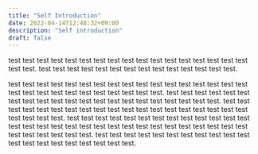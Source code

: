 ```yaml
---
title: "Self Introduction"
date: 2022-04-14T12:48:32+09:00
description: "Self introduction"
draft: false
---
```


test test test test test test test test test test test test test test test test test test test. test test test test test test test test test test test test test test.

<!--more-->

test test test test test test test test test test test test test test test test test test test test test test test test test test test test.
test test test test test test test test test test test test test test test test test test test test test.
test test test test test test test test test test test test test test test test test test test test test test test.
test test test test test test test test test test test test test test test test test test test test test test test test test test test test test test test test test test test test.
test test test test test test test test test test test test test test test test test test test test.
